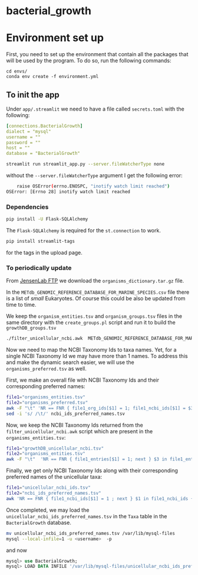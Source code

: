 # bacterial_growth

# Environment set up
First, you need to set up the environment that contain all the packages that will be used by the program. To do so, run the following commands:
````
cd envs/
conda env create -f environment.yml
````

## To init the app 

Under `app/.streamlit` we need to have a file called `secrets.toml` with the following:
```yaml
[connections.BacterialGrowth]
dialect = "mysql"
username = ""
password = ""
host = ""
database = "BacterialGrowth"
```


```bash
streamlit run streamlit_app.py --server.fileWatcherType none
```

without the `--server.fileWatcherType` argument I get the following error:

```bash
    raise OSError(errno.ENOSPC, "inotify watch limit reached")
OSError: [Errno 28] inotify watch limit reached
```


### Dependencies

```bash
pip install -U Flask-SQLAlchemy
```
The `Flask-SQLAlchemy` is required for the `st.connection` to work. 


```bash
pip install streamlit-tags
```
for the tags in the upload page.


### To periodically update 

<!-- From [NCBI Taxonomy FTP](https://ftp.ncbi.nih.gov/pub/taxonomy/), we get the latest `taxdump.tar.gz`. -->

From [JensenLab FTP](https://download.jensenlab.org) we download the `organisms_dictionary.tar.gz` file. 

In the `METdb_GENOMIC_REFERENCE_DATABASE_FOR_MARINE_SPECIES.csv` file there is a list of *small* Eukaryotes.
Of course this could be also be updated from time to time. 

We keep the `organism_entities.tsv` and `organism_groups.tsv` files in the same directory with the `create_groups.pl` script and run it to build the `growthDB_groups.tsv`

```bash
./filter_unicellular_ncbi.awk  METdb_GENOMIC_REFERENCE_DATABASE_FOR_MARINE_SPECIES.csv  database_groups.tsv  >  growthDB_unicellular_ncbi.tsv
```

<!-- ```bash
file1="growthDB_unicellular_ncbi.tsv"
file2="names.dmp"
awk -F "\t"  'NR == FNR { file1_entries[$1] = 1; next } $1 in file1_entries { print $1, $3 }' "$file1" "$file2" > unicellular_ncbi_id_name.tsv
``` -->

Now we need to map the NCBI Taxonomy Ids to taxa names.
Yet, for a single NCBI Taxonomy Id we may have more than 1 names. 
To address this and make the dynamic search easier, we will use the `organisms_preferred.tsv` as well. 

First, we make an overall file with NCBI Taxonomy Ids and their corresponding preferred names:

```bash
file1="organisms_entities.tsv"
file2="organisms_preferred.tsv"
awk -F "\t" 'NR == FNR { file1_org_ids[$1] = 1; file1_ncbi_ids[$1] = $3; next } $1 in file1_org_ids { print file1_ncbi_ids[$1], $2 }' "$file1" "$file2" > ncbi_ids_preferred_names.tsv
sed -i 's/ /\t/' ncbi_ids_preferred_names.tsv
```


Now, we keep the NCBI Taxonomy Ids returned from the `filter_unicellular_ncbi.awk` script which are present in the `organisms_entities.tsv`:
```bash
file1="growthDB_unicellular_ncbi.tsv"
file2="organisms_entities.tsv"
awk -F "\t"  'NR == FNR { file1_entries[$1] = 1; next } $3 in file1_entries { print $3 }' "$file1" "$file2" > unicellular_ncbi_ids.tsv
```

Finally, we get only NCBI Taxonomy Ids along with their corresponding preferred names of the unicellular taxa:
```bash
file1="unicellular_ncbi_ids.tsv"
file2="ncbi_ids_preferred_names.tsv"
awk 'NR == FNR { file1_ncbi_ids[$1] = 1 ; next } $1 in file1_ncbi_ids { print $0 }' "$file1" "$file2" > unicellular_ncbi_ids_preferred_names.tsv
```

Once completed, we may load the `unicellular_ncbi_ids_preferred_names.tsv` in the `Taxa` table in the `BacterialGrowth` database.
```bash
mv unicellular_ncbi_ids_preferred_names.tsv /var/lib/mysql-files
mysql --local-infile=1 -u <username>  -p
```

and now

```sql
mysql> use BacterialGrowth;
mysql> LOAD DATA INFILE '/var/lib/mysql-files/unicellular_ncbi_ids_preferred_names.tsv' INTO TABLE Taxa FIELDS TERMINATED BY '\t' LINES TERMINATED BY '\n';

```

